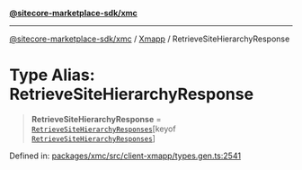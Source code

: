 [**@sitecore-marketplace-sdk/xmc**](../../../../README.md)

***

[@sitecore-marketplace-sdk/xmc](../../../../README.md) / [Xmapp](../README.md) / RetrieveSiteHierarchyResponse

# Type Alias: RetrieveSiteHierarchyResponse

> **RetrieveSiteHierarchyResponse** = [`RetrieveSiteHierarchyResponses`](RetrieveSiteHierarchyResponses.md)\[keyof [`RetrieveSiteHierarchyResponses`](RetrieveSiteHierarchyResponses.md)\]

Defined in: [packages/xmc/src/client-xmapp/types.gen.ts:2541](https://github.com/Sitecore/marketplace-sdk/blob/main/packages/xmc/src/client-xmapp/types.gen.ts#L2541)
